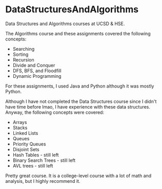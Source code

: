 # DataStructuresAndAlgorithms
Data Structures and Algorithms courses at UCSD & HSE. 

The Algorithms course and these assignments covered the following concepts:

  - Searching
  - Sorting
  - Recursion
  - Divide and Conquer
  - DFS, BFS, and Floodfill
  - Dynamic Programming
  
  For these assignments, I used Java and Python although it was mostly Python.

Although I have not completed the Data Structures course since I didn't have time before lmao, I have experience with these data structures. 
Anyway, the following concepts were covered:

 - Arrays
 - Stacks
 - Linked Lists
 - Queues
 - Priority Queues
 - Disjoint Sets
 - Hash Tables - still left
 - Binary Search Trees - still left
 - AVL trees - still left


Pretty great course. It is a college-level course with a lot of math and analysis, but I highly recommend it.
